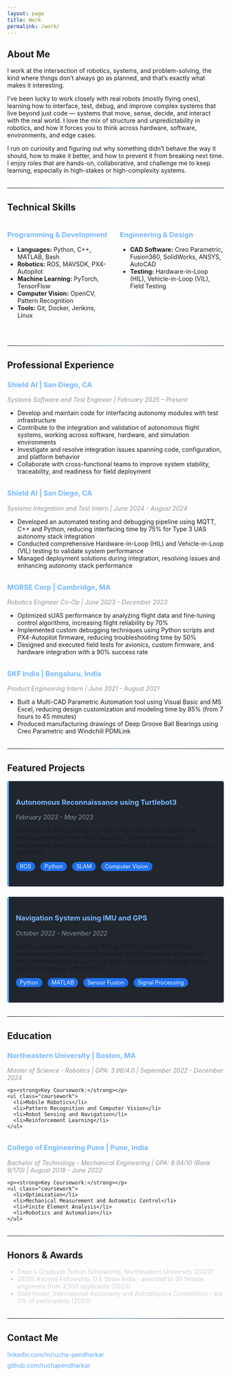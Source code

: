 ```yaml
---
layout: page
title: Work
permalink: /work/
---
```


## About Me

<div class="about-section">
<p>I work at the intersection of robotics, systems, and problem-solving, the kind where things don’t always go as planned, and that’s exactly what makes it interesting.

I’ve been lucky to work closely with real robots (mostly flying ones), learning how to interface, test, debug, and improve complex systems that live beyond just code — systems that move, sense, decide, and interact with the real world. I love the mix of structure and unpredictability in robotics, and how it forces you to think across hardware, software, environments, and edge cases.

I run on curiosity and figuring out why something didn’t behave the way it should, how to make it better, and how to prevent it from breaking next time. I enjoy roles that are hands-on, collaborative, and challenge me to keep learning, especially in high-stakes or high-complexity systems.</p>
</div>

<hr class="divider">

## Technical Skills

<div class="skills-container">
  <div class="skills-category">
    <h3>Programming & Development</h3>
    <ul>
      <li><strong>Languages:</strong> Python, C++, MATLAB, Bash</li>
      <li><strong>Robotics:</strong> ROS, MAVSDK, PX4-Autopilot</li>
      <li><strong>Machine Learning:</strong> PyTorch, TensorFlow</li>
      <li><strong>Computer Vision:</strong> OpenCV, Pattern Recognition</li>
      <li><strong>Tools:</strong> Git, Docker, Jenkins, Linux</li>
    </ul>
  </div>
  
  <div class="skills-category">
    <h3>Engineering & Design</h3>
    <ul>
      <li><strong>CAD Software:</strong> Creo Parametric, Fusion360, SolidWorks, ANSYS, AutoCAD</li>
      <li><strong>Testing:</strong> Hardware-in-Loop (HIL), Vehicle-in-Loop (VIL), Field Testing</li>
    </ul>
  </div>
</div>

<hr class="divider">

## Professional Experience

<div class="experience-item">
  <div class="experience-header">
    <h3>Shield AI | San Diego, CA</h3>
    <p class="job-title">Systems Software and Test Engineer | February 2025 – Present</p>
  </div>
  <ul>
    <li>Develop and maintain code for interfacing autonomy modules with test infrastructure</li>
    <li>Contribute to the integration and validation of autonomous flight systems, working across software, hardware, and simulation environments</li>
    <li>Investigate and resolve integration issues spanning code, configuration, and platform behavior</li>
    <li>Collaborate with cross-functional teams to improve system stability, traceability, and readiness for field deployment</li>
  </ul>
</div>


<div class="experience-section">
  <div class="experience-item">
    <div class="experience-header">
      <h3>Shield AI | San Diego, CA</h3>
      <p class="job-title">Systems Integration and Test Intern | June 2024 - August 2024</p>
    </div>
    <ul>
      <li>Developed an automated testing and debugging pipeline using MQTT, C++ and Python, reducing interfacing time by 75% for Type 3 UAS autonomy stack integration</li>
      <li>Conducted comprehensive Hardware-in-Loop (HIL) and Vehicle-in-Loop (VIL) testing to validate system performance</li>
      <li>Managed deployment solutions during integration, resolving issues and enhancing autonomy stack performance</li>
    </ul>
  </div>

  <div class="experience-item">
    <div class="experience-header">
      <h3>MORSE Corp | Cambridge, MA</h3>
      <p class="job-title">Robotics Engineer Co-Op | June 2023 - December 2023</p>
    </div>
    <ul>
      <li>Optimized sUAS performance by analyzing flight data and fine-tuning control algorithms, increasing flight reliability by 70%</li>
      <li>Implemented custom debugging techniques using Python scripts and PX4-Autopilot firmware, reducing troubleshooting time by 50%</li>
      <li>Designed and executed field tests for avionics, custom firmware, and hardware integration with a 90% success rate</li>
    </ul>
  </div>

  <div class="experience-item">
    <div class="experience-header">
      <h3>SKF India | Bengaluru, India</h3>
      <p class="job-title">Product Engineering Intern | June 2021 - August 2021</p>
    </div>
    <ul>
      <li>Built a Multi-CAD Parametric Automation tool using Visual Basic and MS Excel, reducing design customization and modeling time by 85% (from 7 hours to 45 minutes)</li>
      <li>Produced manufacturing drawings of Deep Groove Ball Bearings using Creo Parametric and Windchill PDMLink</li>
    </ul>
  </div>
</div>

<hr class="divider">

## Featured Projects

<div class="projects-container">
  <div class="project-card">
    <h3>Autonomous Reconnaissance using Turtlebot3</h3>
    <p class="project-date">February 2023 - May 2023</p>
    <div class="project-content">
      <p>Developed a ROS package for real-time autonomous SLAM and AprilTag detection with 80% accuracy. The system enabled autonomous navigation and object recognition capabilities in robotics platforms.</p>
      <div class="project-tech">
        <span class="tech-tag">ROS</span>
        <span class="tech-tag">Python</span>
        <span class="tech-tag">SLAM</span>
        <span class="tech-tag">Computer Vision</span>
      </div>
    </div>
  </div>

  <div class="project-card">
    <h3>Navigation System using IMU and GPS</h3>
    <p class="project-date">October 2022 - November 2022</p>
    <div class="project-content">
      <p>Built a navigation stack using IMU and GPS sensors in Python. Implemented digital signal processing to mitigate noise and sensor drift. Achieved 90% accuracy in route reconstruction through sensor fusion techniques with MATLAB.</p>
      <div class="project-tech">
        <span class="tech-tag">Python</span>
        <span class="tech-tag">MATLAB</span>
        <span class="tech-tag">Sensor Fusion</span>
        <span class="tech-tag">Signal Processing</span>
      </div>
    </div>
  </div>
</div>

<hr class="divider">

## Education

<div class="education-section">
  <div class="education-item">
    <h3>Northeastern University | Boston, MA</h3>
    <p class="degree">Master of Science - Robotics | GPA: 3.96/4.0 | September 2022 - December 2024</p>
    
    <p><strong>Key Coursework:</strong></p>
    <ul class="coursework">
      <li>Mobile Robotics</li>
      <li>Pattern Recognition and Computer Vision</li>
      <li>Robot Sensing and Navigation</li>
      <li>Reinforcement Learning</li>
    </ul>
  </div>

  <div class="education-item">
    <h3>College of Engineering Pune | Pune, India</h3>
    <p class="degree">Bachelor of Technology - Mechanical Engineering | GPA: 8.94/10 (Rank 9/170) | August 2018 - June 2022</p>
    
    <p><strong>Key Coursework:</strong></p>
    <ul class="coursework">
      <li>Optimization</li>
      <li>Mechanical Measurement and Automatic Control</li>
      <li>Finite Element Analysis</li>
      <li>Robotics and Automation</li>
    </ul>
  </div>
</div>

<hr class="divider">

## Honors & Awards

<div class="awards-section">
  <ul>
    <li>Dean's Graduate Tuition Scholarship, Northeastern University (2022)</li>
    <li>DESIS Ascend Fellowship, D.E Shaw India - awarded to 30 female engineers from 3,500 applicants (2020)</li>
    <li>Gold Honor, International Astronomy and Astrophysics Competition - top 5% of participants (2020)</li>
  </ul>
</div>

<hr class="divider">


## Contact Me

<div class="contact-section">
  <ul class="contact-list">
    <li><i class="fab fa-linkedin"></i> <a href="https://www.linkedin.com/in/rucha-pendharkar/" target="_blank">linkedin.com/in/rucha-pendharkar</a></li>
    <li><i class="fab fa-github"></i> <a href="https://github.com/ruchapendharkar" target="_blank">github.com/ruchapendharkar</a></li>
  </ul>
</div>

<style>
  /* Custom CSS for portfolio page - Dark Minima Theme Compatible */
  :root {
    --accent-color: #79b8ff;
    --text-color: #c9d1d9;
    --muted-text: #8b949e;
    --bg-card: #21262d;
    --highlight: #58a6ff;
    --border-color: #30363d;
    --tag-bg: #1f6feb;
    --tag-text: #f0f6fc;
  }
  
  .header-container {
    display: flex;
    align-items: center;
    margin-bottom: 2rem;
  }
  
  .profile-image {
    width: 150px;
    height: 150px;
    border-radius: 50%;
    object-fit: cover;
    margin-right: 2rem;
    border: 3px solid var(--border-color);
  }
  
  .header-text h1 {
    margin-bottom: 0.5rem;
    color: var(--text-color);
  }
  
  .header-text h2 {
    color: var(--muted-text);
    font-weight: normal;
    margin-top: 0;
  }
  
  .divider {
    margin: 2rem 0;
    border: 0;
    height: 1px;
    background-image: linear-gradient(to right, rgba(122, 184, 255, 0), rgba(122, 184, 255, 0.6), rgba(122, 184, 255, 0));
  }
  
  .skills-container {
    display: flex;
    flex-wrap: wrap;
    justify-content: space-between;
  }
  
  .skills-category {
    flex-basis: 48%;
    margin-bottom: 1rem;
  }
  
  .skills-category h3 {
    color: var(--accent-color);
  }
  
  .experience-item, .education-item {
    margin-bottom: 2rem;
  }
  
  .experience-header h3, .education-item h3 {
    color: var(--accent-color);
  }
  
  .job-title, .degree, .project-date {
    font-style: italic;
    color: var(--muted-text);
    margin-top: 0;
  }
  
  .project-card {
    background: var(--bg-card);
    border-left: 4px solid var(--highlight);
    padding: 1rem;
    margin-bottom: 1.5rem;
    border-radius: 4px;
    transition: transform 0.2s ease;
  }
  
  .project-card:hover {
    transform: translateY(-3px);
  }
  
  .project-card h3 {
    color: var(--accent-color);
  }
  
  .project-links {
    margin-top: 1rem;
  }
  
  .project-link {
    display: inline-block;
    margin-right: 1rem;
    background: var(--highlight);
    color: #0d1117;
    padding: 0.5rem 1rem;
    border-radius: 4px;
    text-decoration: none;
    font-weight: 500;
    transition: all 0.2s ease;
  }
  
  .project-link:hover {
    background: #58a6ff;
    transform: translateY(-2px);
    box-shadow: 0 4px 8px rgba(0, 0, 0, 0.2);
  }
  
  .awards-section li, .leadership-item p {
    color: var(--text-color);
  }
  
  .contact-list {
    list-style-type: none;
    padding: 0;
  }
  
  .contact-list li {
    margin-bottom: 0.5rem;
    color: var(--text-color);
  }
  
  .contact-list a {
    color: var(--highlight);
    text-decoration: none;
    transition: color 0.2s ease;
  }
  
  .contact-list a:hover {
    color: var(--accent-color);
    text-decoration: underline;
  }
  
  .project-tech {
    margin: 0.75rem 0;
  }
  
  .tech-tag {
    display: inline-block;
    background: var(--tag-bg);
    color: var(--tag-text);
    font-size: 0.8rem;
    padding: 0.2rem 0.6rem;
    border-radius: 12px;
    margin-right: 0.5rem;
    margin-bottom: 0.5rem;
  }
  
  /* Responsive Adjustments */
  @media (max-width: 768px) {
    .header-container {
      flex-direction: column;
      text-align: center;
    }
    
    .profile-image {
      margin-right: 0;
      margin-bottom: 1rem;
    }
    
    .skills-category {
      flex-basis: 100%;
    }
  }
</style>
